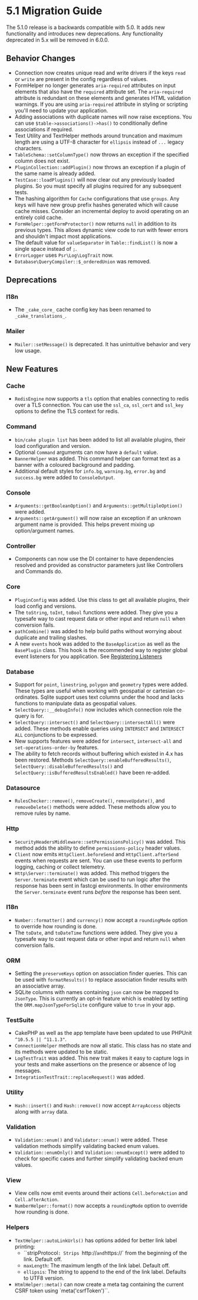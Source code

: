 # 5.1 Migration Guide

The 5.1.0 release is a backwards compatible with 5.0. It adds new functionality
and introduces new deprecations. Any functionality deprecated in 5.x will be
removed in 6.0.0.

## Behavior Changes

- Connection now creates unique read and write drivers if the keys `read` or
  `write` are present in the config regardless of values.
- FormHelper no longer generates `aria-required` attributes on input elements
  that also have the `required` attribute set. The `aria-required` attribute
  is redundant on these elements and generates HTML validation warnings. If you
  are using `aria-required` attribute in styling or scripting you'll need to
  update your application.
- Adding associations with duplicate names will now raise exceptions. You can
  use `$table->associations()->has()` to conditionally define associations if
  required.
- Text Utility and TextHelper methods around truncation and maximum length are using
  a UTF-8 character for `ellipsis` instead of `...` legacy characters.
- `TableSchema::setColumnType()` now throws an exception if the specified column
  does not exist.
- `PluginCollection::addPlugin()` now throws an exception if a plugin of the same
  name is already added.
- `TestCase::loadPlugins()` will now clear out any previously loaded plugins. So
  you must specify all plugins required for any subsequent tests.
- The hashing algorithm for `Cache` configurations that use `groups`. Any
  keys will have new group prefix hashes generated which will cause cache
  misses. Consider an incremental deploy to avoid operating on an entirely cold
  cache.
- `FormHelper::getFormProtector()` now returns `null` in addition to its
  previous types. This allows dynamic view code to run with fewer errors and
  shouldn't impact most applications.
- The default value for `valueSeparator` in `Table::findList()` is now
  a single space instead of `;`.
- `ErrorLogger` uses `Psr\Log\LogTrait` now.
- `Database\QueryCompiler::$_orderedUnion` was removed.

## Deprecations

### I18n

- The `_cake_core_` cache config key has been renamed to `_cake_translations_`.

### Mailer

- `Mailer::setMessage()` is deprecated. It has unintuitive behavior and very
  low usage.

## New Features

### Cache

- `RedisEngine` now supports a `tls` option that enables connecting to redis
  over a TLS connection. You can use the `ssl_ca`, `ssl_cert` and
  `ssl_key` options to define the TLS context for redis.

### Command

- `bin/cake plugin list` has been added to list all available plugins,
  their load configuration and version.
- Optional `Command` arguments can now have a `default` value.
- `BannerHelper` was added. This command helper can format text as a banner
  with a coloured background and padding.
- Additional default styles for `info.bg`, `warning.bg`, `error.bg` and
  `success.bg` were added to `ConsoleOutput`.

### Console

- `Arguments::getBooleanOption()` and `Arguments::getMultipleOption()` were added.
- `Arguments::getArgument()` will now raise an exception if an unknown
  argument name is provided. This helps prevent mixing up option/argument names.

### Controller

- Components can now use the DI container to have dependencies resolved and
  provided as constructor parameters just like Controllers and Commands do.

### Core

- `PluginConfig` was added. Use this class to get all available plugins, their load config and versions.
- The `toString`, `toInt`, `toBool` functions were added. They give you
  a typesafe way to cast request data or other input and return `null` when conversion fails.
- `pathCombine()` was added to help build paths without worrying about duplicate and trailing slashes.
- A new `events` hook was added to the `BaseApplication` as well as the `BasePlugin` class. This hook
  is the recommended way to register global event listeners for you application. See [Registering Listeners](../core-libraries/events.md#registering-event-listeners)

### Database

- Support for `point`, `linestring`, `polygon` and `geometry` types were
  added. These types are useful when working with geospatial or cartesian
  co-ordinates. Sqlite support uses text columns under the hood and lacks
  functions to manipulate data as geospatial values.
- `SelectQuery::__debugInfo()` now includes which connection role the query
  is for.
- `SelectQuery::intersect()` and `SelectQuery::intersectAll()` were added.
  These methods enable queries using `INTERSECT` and `INTERSECT ALL`
  conjunctions to be expressed.
- New supports features were added for `intersect`, `intersect-all` and
  `set-operations-order-by` features.
- The ability to fetch records without buffering which existed in 4.x has been restored.
  Methods `SelectQuery::enableBufferedResults()`, `SelectQuery::disableBufferedResults()`
  and `SelectQuery::isBufferedResultsEnabled()` have been re-added.

### Datasource

- `RulesChecker::remove()`, `removeCreate()`, `removeUpdate()`, and
  `removeDelete()` methods were added. These methods allow you to remove rules
  by name.

### Http

- `SecurityHeadersMiddleware::setPermissionsPolicy()` was added. This method
  adds the ability to define `permissions-policy` header values.
- `Client` now emits `HttpClient.beforeSend` and `HttpClient.afterSend`
  events when requests are sent. You can use these events to perform logging,
  caching or collect telemetry.
- `Http\Server::terminate()` was added. This method triggers the
  `Server.terminate` event which can be used to run logic after the response
  has been sent in fastcgi environments. In other environments the
  `Server.terminate` event runs *before* the response has been sent.

### I18n

- `Number::formatter()` and `currency()` now accept a `roundingMode`
  option to override how rounding is done.
- The `toDate`, and `toDateTime` functions were added. They give you
  a typesafe way to cast request data or other input and return `null` when
  conversion fails.

### ORM

- Setting the `preserveKeys` option on association finder queries. This can be
  used with `formatResults()` to replace association finder results with an
  associative array.
- SQLite columns with names containing `json` can now be mapped to `JsonType`.
  This is currently an opt-in feature which is enabled by setting the `ORM.mapJsonTypeForSqlite`
  configure value to `true` in your app.

### TestSuite

- CakePHP as well as the app template have been updated to use PHPUnit `^10.5.5 || ^11.1.3"`.
- `ConnectionHelper` methods are now all static. This class has no state and
  its methods were updated to be static.
- `LogTestTrait` was added. This new trait makes it easy to capture logs in
  your tests and make assertions on the presence or absence of log messages.
- `IntegrationTestTrait::replaceRequest()` was added.

### Utility

- `Hash::insert()` and `Hash::remove()` now accept `ArrayAccess` objects along with `array` data.

### Validation

- `Validation::enum()` and `Validator::enum()` were added. These validation
  methods simplify validating backed enum values.
- `Validation::enumOnly()` and `Validation::enumExcept()` were added to check for specific cases
  and further simplify validating backed enum values.

### View

- View cells now emit events around their actions `Cell.beforeAction` and
  `Cell.afterAction`.
- `NumberHelper::format()` now accepts a `roundingMode` option to override how
  rounding is done.

### Helpers

- `TextHelper::autoLinkUrls()` has options added for better link label printing:
  - ``stripProtocol`: Strips `http://` and `https://` from the beginning of the link. Default off.
  - `maxLength`: The maximum length of the link label. Default off.
  - `ellipsis`: The string to append to the end of the link label. Defaults to UTF8 version.
- `HtmlHelper::meta()` can now create a meta tag containing the current CSRF
  token using `meta('csrfToken')``.
